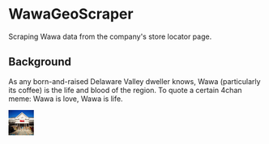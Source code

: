 # WawaGeoScraper
Scraping Wawa data from the company's store locator page. 

## Background
As any born-and-raised Delaware Valley dweller knows, Wawa (particularly
its coffee) is the life and blood of the region. To quote a certain 4chan
meme: Wawa is love, Wawa is life.

<img src="images/wawa-front.jpg" style="width: 50px;height: 50px;"/>

